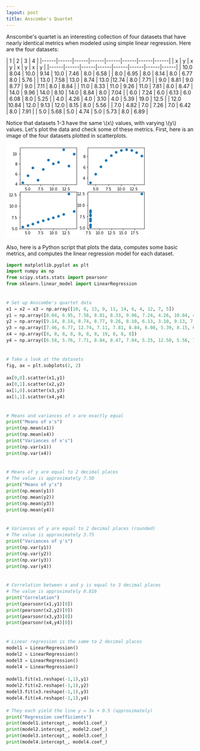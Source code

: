 ```yaml
---
layout: post
title: Anscombe's Quartet
---
```


Anscombe's quartet is an interesting collection of four datasets that have nearly identical metrics when modeled using simple linear regression. Here are the four datasets:

|      1      |      2      |      3      |      4      |
|------|------|------|------|------|------|------|------|
|  x   |  y   |   x  |   y  |   x  |   y  |   x  |   y  |
|------|------|------|------|------|------|------|------|
| 10.0 | 8.04 | 10.0 | 9.14 | 10.0 | 7.46 |  8.0 | 6.58 |
|  8.0 | 6.95 |  8.0 | 8.14 |  8.0 | 6.77 |  8.0 | 5.76 |
| 13.0 | 7.58 | 13.0 | 8.74 | 13.0 |12.74 |  8.0 | 7.71 |
|  9.0 | 8.81 |  9.0 | 8.77 |  9.0 | 7.11 |  8.0 | 8.84 |
| 11.0 | 8.33 | 11.0 | 9.26 | 11.0 | 7.81 |  8.0 | 8.47 |
| 14.0 | 9.96 | 14.0 | 8.10 | 14.0 | 8.84 |  8.0 | 7.04 |
|  6.0 | 7.24 |  6.0 | 6.13 |  6.0 | 6.08 |  8.0 | 5.25 |
|  4.0 | 4.26 |  4.0 | 3.10 |  4.0 | 5.39 | 19.0 | 12.5 |
| 12.0 |10.84 | 12.0 | 9.13 | 12.0 | 8.15 |  8.0 | 5.56 |
|  7.0 | 4.82 |  7.0 | 7.26 |  7.0 | 6.42 |  8.0 | 7.91 |
|  5.0 | 5.68 |  5.0 | 4.74 |  5.0 | 5.73 |  8.0 | 6.89 |


Notice that datasets 1-3 have the same \\(x\\) values, with varying \\(y\\) values. Let's plot the data and check some of these metrics. First, here is an image of the four datasets plotted in scatterplots. 

![Scatterplots for Anscombe's quartet](../images/anscombes_quartet.png)

Also, here is a Python script that plots the data, computes some basic metrics, and computes the linear regression model for each dataset.

```python
import matplotlib.pyplot as plt
import numpy as np
from scipy.stats.stats import pearsonr
from sklearn.linear_model import LinearRegression


# Set up Anscombe's quartet data
x1 = x2 = x3 = np.array([10, 8, 13, 9, 11, 14, 6, 4, 12, 7, 5])
y1 = np.array([8.04, 6.95, 7.58, 8.81, 8.33, 9.96, 7.24, 4.26, 10.84, 4.82, 5.68])
y2 = np.array([9.14, 8.14, 8.74, 8.77, 9.26, 8.10, 6.13, 3.10, 9.13, 7.26, 4.74])
y3 = np.array([7.46, 6.77, 12.74, 7.11, 7.81, 8.84, 6.08, 5.39, 8.15, 6.42, 5.73])
x4 = np.array([8, 8, 8, 8, 8, 8, 8, 19, 8, 8, 8])
y4 = np.array([6.58, 5.76, 7.71, 8.84, 8.47, 7.04, 5.25, 12.50, 5.56, 7.91, 6.89])


# Take a look at the datasets
fig, ax = plt.subplots(2, 2)

ax[0,0].scatter(x1,y1)
ax[0,1].scatter(x2,y2)
ax[1,0].scatter(x3,y3)
ax[1,1].scatter(x4,y4)


# Means and variances of x are exactly equal
print("Means of x's")
print(np.mean(x1))
print(np.mean(x4))
print("Variances of x's")
print(np.var(x1))
print(np.var(x4))


# Means of y are equal to 2 decimal places
# The value is approximately 7.50
print("Means of y's")
print(np.mean(y1))
print(np.mean(y2))
print(np.mean(y3))
print(np.mean(y4))


# Variances of y are equal to 2 decimal places (rounded)
# The value is approximately 3.75
print("Variances of y's")
print(np.var(y1))
print(np.var(y2))
print(np.var(y3))
print(np.var(y4))


# Correlation between x and y is equal to 3 decimal places
# The value is approximately 0.816
print("Correlation")
print(pearsonr(x1,y1)[0])
print(pearsonr(x2,y2)[0])
print(pearsonr(x3,y3)[0])
print(pearsonr(x4,y4)[0])


# Linear regression is the same to 2 decimal places
model1 = LinearRegression()
model2 = LinearRegression()
model3 = LinearRegression()
model4 = LinearRegression()

model1.fit(x1.reshape(-1,1),y1)
model2.fit(x2.reshape(-1,1),y2)
model3.fit(x3.reshape(-1,1),y3)
model4.fit(x4.reshape(-1,1),y4)

# They each yield the line y = 3x + 0.5 (approximately)
print("Regression coefficients")
print(model1.intercept_, model1.coef_)
print(model2.intercept_, model2.coef_)
print(model3.intercept_, model3.coef_)
print(model4.intercept_, model4.coef_)
```
